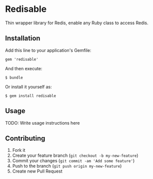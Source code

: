 # Redisable

Thin wrapper library for Redis, enable any Ruby class to access Redis.

## Installation

Add this line to your application's Gemfile:

    gem 'redisable'

And then execute:

    $ bundle

Or install it yourself as:

    $ gem install redisable

## Usage

TODO: Write usage instructions here

## Contributing

1. Fork it
2. Create your feature branch (`git checkout -b my-new-feature`)
3. Commit your changes (`git commit -am 'Add some feature'`)
4. Push to the branch (`git push origin my-new-feature`)
5. Create new Pull Request
